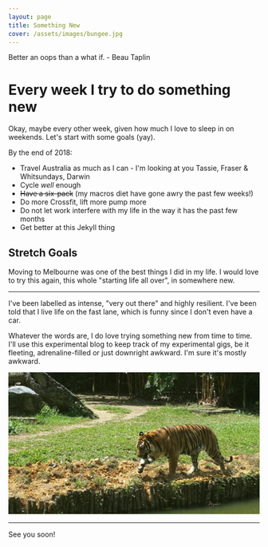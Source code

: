 ```yaml
---
layout: page
title: Something New
cover: /assets/images/bungee.jpg
---
```


<div class="message">
  Better an oops than a what if.
  - Beau Taplin
</div>

# Every week I try to do something new

Okay, maybe every other week, given how much I love to sleep in on weekends. Let's start with some goals (yay).

By the end of 2018: 
* Travel Australia as much as I can - I'm looking at you Tassie, Fraser & Whitsundays, Darwin
* Cycle *well* enough
* ~~Have a six-pack~~ (my macros diet have gone awry the past few weeks!) 
* Do more Crossfit, lift more pump more
* Do not let work interfere with my life in the way it has the past few months 
* Get better at this Jekyll thing

## Stretch Goals

Moving to Melbourne was one of the best things I did in my life. I would love to try this again, this whole "starting life all over", in somewhere new.


----------


I've been labelled as intense, "very out there" and highly resilient. I've been told that I live life on the fast lane, which is funny since I don't even have a car.

Whatever the words are, I do love trying something new from time to time. I'll use this experimental blog to keep track of my experimental gigs, be it fleeting, adrenaline-filled or just downright awkward. I'm sure it's mostly awkward.


![Tiger](/assets/images/tiger.jpg)

-----

See you soon!
